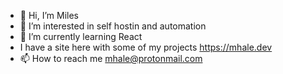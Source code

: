 - 👋 Hi, I’m Miles
- 👀 I’m interested in self hostin and automation
- 🌱 I’m currently learning React
- I have a site here with some of my projects https://mhale.dev
- 📫 How to reach me mhale@protonmail.com

<!---
halemiles/halemiles is a ✨ special ✨ repository because its `README.md` (this file) appears on your GitHub profile.
You can click the Preview link to take a look at your changes.
--->
